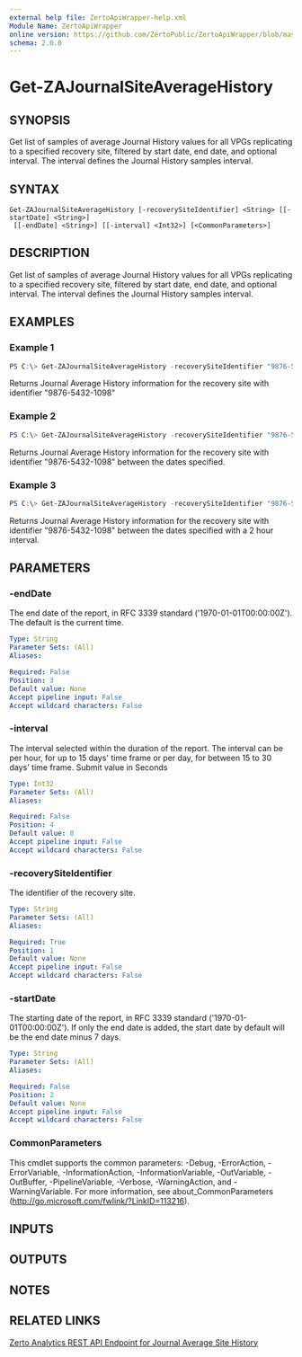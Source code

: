 ```yaml
---
external help file: ZertoApiWrapper-help.xml
Module Name: ZertoApiWrapper
online version: https://github.com/ZertoPublic/ZertoApiWrapper/blob/master/docs/Get-ZAJournalSiteAverageHistory.md
schema: 2.0.0
---
```


# Get-ZAJournalSiteAverageHistory

## SYNOPSIS

Get list of samples of average Journal History values for all VPGs replicating to a specified recovery site, filtered by start date, end date, and optional interval. The interval defines the Journal History samples interval.

## SYNTAX

```
Get-ZAJournalSiteAverageHistory [-recoverySiteIdentifier] <String> [[-startDate] <String>]
 [[-endDate] <String>] [[-interval] <Int32>] [<CommonParameters>]
```

## DESCRIPTION

Get list of samples of average Journal History values for all VPGs replicating to a specified recovery site, filtered by start date, end date, and optional interval. The interval defines the Journal History samples interval.

## EXAMPLES

### Example 1
```powershell
PS C:\> Get-ZAJournalSiteAverageHistory -recoverySiteIdentifier "9876-5432-1098"
```

Returns Journal Average History information for the recovery site with identifier "9876-5432-1098"

### Example 2
```powershell
PS C:\> Get-ZAJournalSiteAverageHistory -recoverySiteIdentifier "9876-5432-1098" -startDate "2019-06-01" -endDate "2019-06-08"
```

Returns Journal Average History information for the recovery site with identifier "9876-5432-1098" between the dates specified.

### Example 3
```powershell
PS C:\> Get-ZAJournalSiteAverageHistory -recoverySiteIdentifier "9876-5432-1098" -startDate "2019-06-01" -endDate "2019-06-08" -interval 7200
```

Returns Journal Average History information for the recovery site with identifier "9876-5432-1098" between the dates specified with a 2 hour interval.

## PARAMETERS

### -endDate
The end date of the report, in RFC 3339 standard ('1970-01-01T00:00:00Z').
The default is the current time.

```yaml
Type: String
Parameter Sets: (All)
Aliases:

Required: False
Position: 3
Default value: None
Accept pipeline input: False
Accept wildcard characters: False
```

### -interval
The interval selected within the duration of the report. The interval can be per hour, for up to 15 days' time frame or per day, for between 15 to 30 days' time frame. Submit value in Seconds

```yaml
Type: Int32
Parameter Sets: (All)
Aliases:

Required: False
Position: 4
Default value: 0
Accept pipeline input: False
Accept wildcard characters: False
```

### -recoverySiteIdentifier
The identifier of the recovery site.

```yaml
Type: String
Parameter Sets: (All)
Aliases:

Required: True
Position: 1
Default value: None
Accept pipeline input: False
Accept wildcard characters: False
```

### -startDate
The starting date of the report, in RFC 3339 standard ('1970-01-01T00:00:00Z').
If only the end date is added, the start date by default will be the end date minus 7 days.

```yaml
Type: String
Parameter Sets: (All)
Aliases:

Required: False
Position: 2
Default value: None
Accept pipeline input: False
Accept wildcard characters: False
```

### CommonParameters
This cmdlet supports the common parameters: -Debug, -ErrorAction, -ErrorVariable, -InformationAction, -InformationVariable, -OutVariable, -OutBuffer, -PipelineVariable, -Verbose, -WarningAction, and -WarningVariable. For more information, see about_CommonParameters (http://go.microsoft.com/fwlink/?LinkID=113216).

## INPUTS

## OUTPUTS

## NOTES

## RELATED LINKS

[Zerto Analytics REST API Endpoint for Journal Average Site History](https://docs.api.zerto.com/#/Journal_Reports/get_v2_reports_site_journal_history_average)
